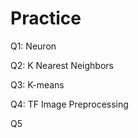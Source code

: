 # Practice  
Q1: Neuron                                              
                      
Q2: K Nearest Neighbors            
                                   
Q3: K-means        
                          
Q4: TF Image Preprocessing                          
           
Q5                   
      
  
 

